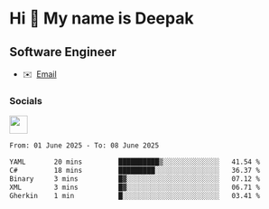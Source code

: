 Hi 👋 My name is Deepak
=======================

Software Engineer
-----------------
* ✉️  [Email](mailto:kumar.neu19@gmail.com)


### Socials

<p align="left"><a href="https://www.linkedin.com/in/deepak94kumar" target="_blank" rel="noreferrer"><img src="https://raw.githubusercontent.com/danielcranney/readme-generator/main/public/icons/socials/linkedin.svg" width="32" height="32" /></a></p>

<!--START_SECTION:waka-->

```txt
From: 01 June 2025 - To: 08 June 2025

YAML       20 mins         ██████████▒░░░░░░░░░░░░░░   41.54 %
C#         18 mins         █████████░░░░░░░░░░░░░░░░   36.37 %
Binary     3 mins          █▓░░░░░░░░░░░░░░░░░░░░░░░   07.12 %
XML        3 mins          █▓░░░░░░░░░░░░░░░░░░░░░░░   06.71 %
Gherkin    1 min           █░░░░░░░░░░░░░░░░░░░░░░░░   03.41 %
```

<!--END_SECTION:waka-->

